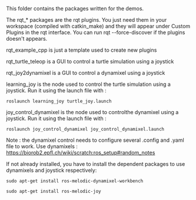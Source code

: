 This folder contains the packages written for the demos.


The rqt_* packages are the rqt plugins. You just need them in your workspace (compiled with catkin_make) and they will appear under Custom Plugins in the rqt interface. You can run rqt --force-discover if the plugins doesn't appears.

rqt_example_cpp is just a template used to create new plugins

rqt_turtle_teleop is a GUI to control a turtle simulation using a joystick

rqt_joy2dynamixel is a GUI to control a dynamixel using a joystick


learning_joy is the node used to control the turtle simulation using a joystick. Run it using the launch file with :
  
    roslaunch learning_joy turtle_joy.launch
  
joy_control_dynamixel is the node used to controlthe dynamixel using a joystick. Run it using the launch file with :
  
    roslaunch joy_control_dynamixel joy_control_dynamixel.launch
  
Note : the dynamixel control needs to configure several .config and .yaml file to work. 
Use dynamixels : https://biorob2.epfl.ch/wiki/scratch:ros_setup#random_notes

If not already installed, you have to install the dependent packages to use dynamixels and joystick respectively:

    sudo apt-get install ros-melodic-dynamixel-workbench

    sudo apt-get install ros-melodic-joy
